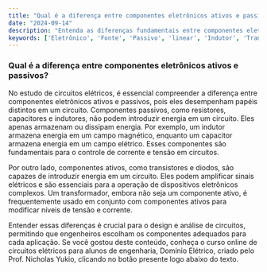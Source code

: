 ```yaml
---
title: "Qual é a diferença entre componentes eletrônicos ativos e passivos?"
date: "2024-09-14"
description: "Entenda as diferenças fundamentais entre componentes eletrônicos ativos e passivos em circuitos elétricos."
keywords: ['Eletrônico', 'Fonte', 'Passivo', 'linear', 'Indutor', 'Transformador', 'Ativo']
---
```


### Qual é a diferença entre componentes eletrônicos ativos e passivos?

No estudo de circuitos elétricos, é essencial compreender a diferença entre componentes eletrônicos ativos e passivos, pois eles desempenham papéis distintos em um circuito. Componentes passivos, como resistores, capacitores e indutores, não podem introduzir energia em um circuito. Eles apenas armazenam ou dissipam energia. Por exemplo, um indutor armazena energia em um campo magnético, enquanto um capacitor armazena energia em um campo elétrico. Esses componentes são fundamentais para o controle de corrente e tensão em circuitos.

Por outro lado, componentes ativos, como transistores e diodos, são capazes de introduzir energia em um circuito. Eles podem amplificar sinais elétricos e são essenciais para a operação de dispositivos eletrônicos complexos. Um transformador, embora não seja um componente ativo, é frequentemente usado em conjunto com componentes ativos para modificar níveis de tensão e corrente.

Entender essas diferenças é crucial para o design e análise de circuitos, permitindo que engenheiros escolham os componentes adequados para cada aplicação. Se você gostou deste conteúdo, conheça o curso online de circuitos elétricos para alunos de engenharia, Domínio Elétrico, criado pelo Prof. Nicholas Yukio, clicando no botão presente logo abaixo do texto.